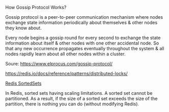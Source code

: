 

How Gossip Protocol Works?

Gossip protocol is a peer-to-peer communication mechanism where nodes exchange state information periodically about themselves & other nodes they know about.

Every node begins a gossip round for every second to exchange the state information about itself & other nodes with one other accidental node. So that any new occurrence propagates eventually throughout the system & all nodes rapidly learn about all other nodes within a cluster.

Soure: https://www.elprocus.com/gossip-protocol/

https://redis.io/docs/reference/patterns/distributed-locks/


[Redis SortedSets](https://redis.io/docs/data-types/sorted-sets/)

In Redis, sorted sets having scaling limitations. A sorted set cannot be partitioned. As a result, if the size of a sorted set exceeds the size of the partition, there is nothing you can do (without modifying Redis).
